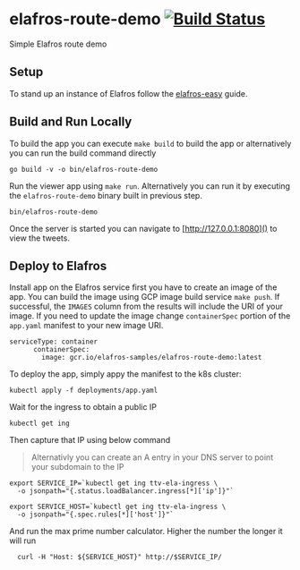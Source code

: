 # elafros-route-demo [![Build Status](https://travis-ci.org/mchmarny/elafros-route-demo.svg?branch=master)](https://travis-ci.org/mchmarny/elafros-route-demo)

Simple Elafros route demo

## Setup 

To stand up an instance of Elafros follow the [elafros-easy](https://github.com/mchmarny/elafros-easy/blob/master/README.md) guide. 


## Build and Run Locally

To build the app you can execute `make build` to build the app or alternatively you can run the build command directly

```
go build -v -o bin/elafros-route-demo
```

Run the viewer app using `make run`. Alternatively you can run it by executing the `elafros-route-demo` binary built in previous step. 

```
bin/elafros-route-demo
```

Once the server is started you can navigate to [http://127.0.0.1:8080]() to view the tweets. 


## Deploy to Elafros 

Install app on the Elafros service first you have to create an image of the app. You can build the image using GCP image build service `make push`. If successful, the `IMAGES` column from the results will include the URI of your image. If you need to update the image change `containerSpec` portion of the `app.yaml` manifest to your new image URI.

```
serviceType: container
      containerSpec:
        image: gcr.io/elafros-samples/elafros-route-demo:latest
```

To deploy the app, simply appy the manifest to the k8s cluster: 

```
kubectl apply -f deployments/app.yaml
```

Wait for the ingress to obtain a public IP

```
kubectl get ing
```

Then capture that IP using below command

> Alternativly you can create an A entry in your DNS server to point your subdomain to the IP

```
export SERVICE_IP=`kubectl get ing ttv-ela-ingress \
  -o jsonpath="{.status.loadBalancer.ingress[*]['ip']}"`

export SERVICE_HOST=`kubectl get ing ttv-ela-ingress \
  -o jsonpath="{.spec.rules[*]['host']}"`
```

And run the max prime number calculator. Higher the number the longer it will run 

```
  curl -H "Host: ${SERVICE_HOST}" http://$SERVICE_IP/
```

